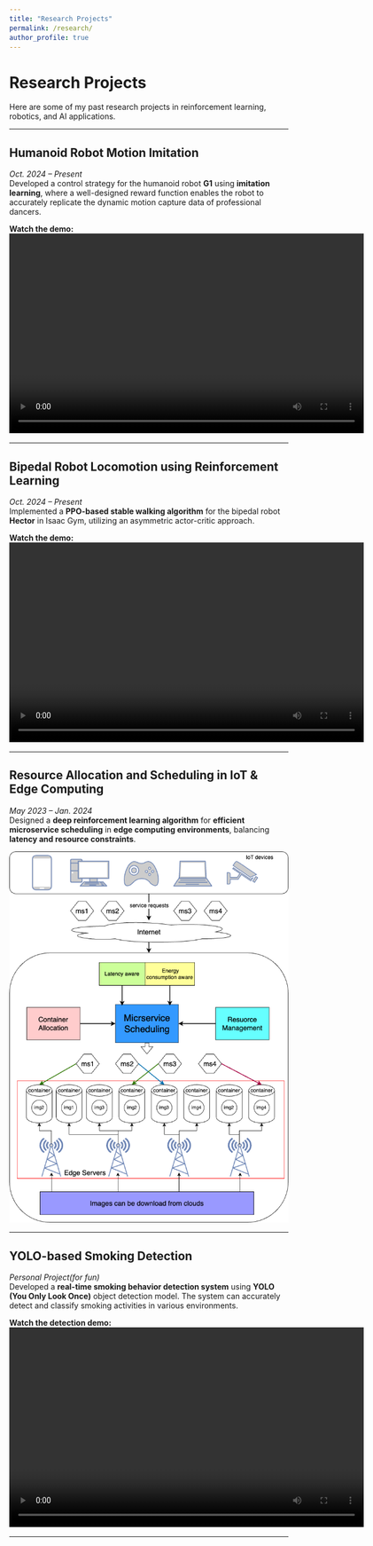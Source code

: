 ```yaml
---
title: "Research Projects"
permalink: /research/
author_profile: true
---
```


# Research Projects

Here are some of my past research projects in reinforcement learning, robotics, and AI applications.

---

## **Humanoid Robot Motion Imitation**
*Oct. 2024 – Present*  
Developed a control strategy for the humanoid robot **G1** using **imitation learning**, where a well-designed reward function enables the robot to accurately replicate the dynamic motion capture data of professional dancers.



**Watch the demo:**
<video width="640" height="360" controls>
  <source src="/assets/videos/humanoid.mp4" type="video/mp4">
  Your browser does not support the video tag.
</video>

---

## **Bipedal Robot Locomotion using Reinforcement Learning**
*Oct. 2024 – Present*  
Implemented a **PPO-based stable walking algorithm** for the bipedal robot **Hector** in Isaac Gym, utilizing an asymmetric actor-critic approach.


**Watch the demo:**
<video width="640" height="360" controls>
  <source src="/assets/videos/bipedal.mp4" type="video/mp4">
  Your browser does not support the video tag.
</video>

---

## **Resource Allocation and Scheduling in IoT & Edge Computing**
*May 2023 – Jan. 2024*  
Designed a **deep reinforcement learning algorithm** for **efficient microservice scheduling** in **edge computing environments**, balancing **latency and resource constraints**.

![IoT Resource Scheduling](/assets/images/MSN_system.png)

---

## **YOLO-based Smoking Detection**
*Personal Project(for fun)*  
Developed a **real-time smoking behavior detection system** using **YOLO (You Only Look Once)** object detection model. The system can accurately detect and classify smoking activities in various environments.

**Watch the detection demo:**
<video width="640" height="360" controls>
  <source src="/assets/videos/smoke.mp4" type="video/mp4">
  Your browser does not support the video tag.
</video>

---


